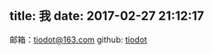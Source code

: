 title: 我
date: 2017-02-27 21:12:17
---

邮箱：tiodot@163.com
github: [tiodot](https://github.com/tiodot)
